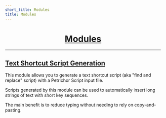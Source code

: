 ```yaml
---
short_title: Modules
title: Modules
---
```


<h1 align="center"><a href="../getting-started/index.html#modules">Modules</a></h1>

---
## [Text Shortcut Script Generation](../modules/text-shortcut-script-generation/overview.md)

This module allows you to generate a text shortcut script (aka "find and replace" script) with a Petrichor Script input file.

Scripts generated by this module can be used to automatically insert long strings of text with short key sequences.

The main benefit is to reduce typing without needing to rely on copy-and-pasting.
